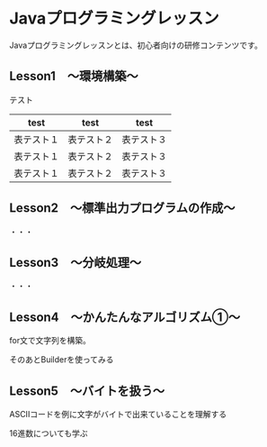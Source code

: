 # Javaプログラミングレッスン

Javaプログラミングレッスンとは、初心者向けの研修コンテンツです。

## Lesson1　～環境構築～

テスト

| test | test  | test |
| ---- | ---- | ---- |
| 表テスト１ | 表テスト２ | 表テスト３ |
| 表テスト１ | 表テスト２ | 表テスト３ |
| 表テスト１ | 表テスト２ | 表テスト３ |


## Lesson2　～標準出力プログラムの作成～

・・・

## Lesson3　～分岐処理～

・・・

## Lesson4　～かんたんなアルゴリズム①～

for文で文字列を構築。

そのあとBuilderを使ってみる


## Lesson5　～バイトを扱う～

ASCIIコードを例に文字がバイトで出来ていることを理解する

16進数についても学ぶ



